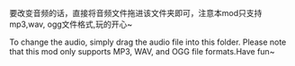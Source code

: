 要改变音频的话，直接将音频文件拖进该文件夹即可，注意本mod只支持mp3,wav, ogg文件格式,玩的开心~

To change the audio, simply drag the audio file into this folder. Please note that this mod only supports MP3, WAV, and OGG file formats.Have fun~
